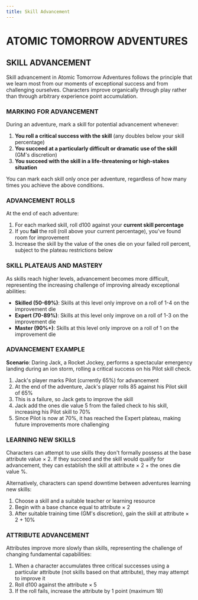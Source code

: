 ```yaml
---
title: Skill Advancement
---
```

# ATOMIC TOMORROW ADVENTURES

## SKILL ADVANCEMENT

Skill advancement in Atomic Tomorrow Adventures follows the principle that we learn most from our moments of exceptional success and from challenging ourselves. Characters improve organically through play rather than through arbitrary experience point accumulation.

### MARKING FOR ADVANCEMENT

During an adventure, mark a skill for potential advancement whenever:

1. **You roll a critical success with the skill** (any doubles below your skill percentage)
2. **You succeed at a particularly difficult or dramatic use of the skill** (GM's discretion)
3. **You succeed with the skill in a life-threatening or high-stakes situation**

You can mark each skill only once per adventure, regardless of how many times you achieve the above conditions.

### ADVANCEMENT ROLLS

At the end of each adventure:

1. For each marked skill, roll d100 against your **current skill percentage**
2. If you **fail** the roll (roll above your current percentage), you've found room for improvement
3. Increase the skill by the value of the ones die on your failed roll percent, subject to the plateau restrictions below

### SKILL PLATEAUS AND MASTERY

As skills reach higher levels, advancement becomes more difficult, representing the increasing challenge of improving already exceptional abilities:

- **Skilled (50-69%)**: Skills at this level only improve on a roll of 1-4 on the improvement die
- **Expert (70-89%)**: Skills at this level only improve on a roll of 1-3 on the improvement die
- **Master (90%+)**: Skills at this level only improve on a roll of 1 on the improvement die

### ADVANCEMENT EXAMPLE

**Scenario**: Daring Jack, a Rocket Jockey, performs a spectacular emergency landing during an ion storm, rolling a critical success on his Pilot skill check.

1. Jack's player marks Pilot (currently 65%) for advancement
2. At the end of the adventure, Jack's player rolls 85 against his Pilot skill of 65%
3. This is a failure, so Jack gets to improve the skill
4. Jack add the ones die value 5 from the failed check to his skill, increasing his Pilot skill to 70%
5. Since Pilot is now at 70%, it has reached the Expert plateau, making future improvements more challenging

### LEARNING NEW SKILLS

Characters can attempt to use skills they don't formally possess at the base attribute value × 2. If they succeed and the skill would qualify for advancement, they can establish the skill at attribute × 2 + the ones die value %.

Alternatively, characters can spend downtime between adventures learning new skills:

1. Choose a skill and a suitable teacher or learning resource
2. Begin with a base chance equal to attribute × 2
3. After suitable training time (GM's discretion), gain the skill at attribute × 2 + 10%

### ATTRIBUTE ADVANCEMENT

Attributes improve more slowly than skills, representing the challenge of changing fundamental capabilities:

1. When a character accumulates three critical successes using a particular attribute (not skills based on that attribute), they may attempt to improve it
2. Roll d100 against the attribute × 5
3. If the roll fails, increase the attribute by 1 point (maximum 18)
